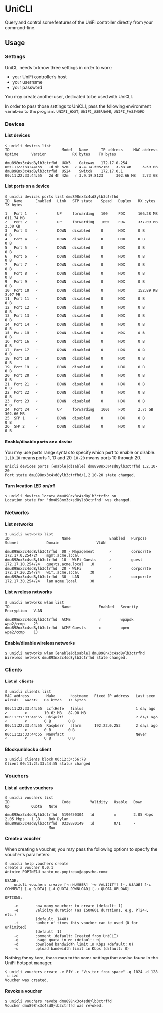 # UniCLI

Query and control some features of the UniFi controller directly from your command-line.

## Usage

### Settings

UniCLI needs to know three settings in order to work:

 * your UniFi controller's host
 * your username
 * your password

You may create another user, dedicated to be used with UniCLI.

In order to pass those settings to UniCLI, pass the following environment variables to the program: ```UNIFI_HOST```, ```UNIFI_USERNAME```, ```UNIFI_PASSWORD```.

### Devices

#### List devices

```
$ unicli devices list
ID                        Model   Name      IP address     MAC address         Uptime      Version            RX bytes    TX bytes

dmu898nx3c4sd8ylb3ctrfhd  UGW3    Gateway   172.17.0.254   00:11:22:33:44:55   1d 5h 52m   ✓ 4.4.18.5052168   3.53 GB     3.59 GB
dmu898nx3c4sd8ylb3ctrfhd  US24    Switch    172.17.0.1     00:11:22:33:44:55   2d 4h 42m   ✓ 3.9.19.8123      302.66 MB   2.73 GB
```

#### List ports on a device

```
$ unicli devices ports list dmu898nx3c4sd8ylb3ctrfhd
ID  Name      Enabled   Link   STP state    Speed   Duplex   RX bytes    TX bytes

1   Port 1    ✓         UP     forwarding   100     FDX      166.28 MB   611.74 MB
2   Port 2    ✓         UP     forwarding   1000    FDX      337.09 MB   2.38 GB
3   Port 3    ✓         DOWN   disabled     0       HDX      0 B         0 B
4   Port 4    ✓         DOWN   disabled     0       HDX      0 B         0 B
5   Port 5    ✓         DOWN   disabled     0       HDX      0 B         0 B
6   Port 6    ✓         DOWN   disabled     0       HDX      0 B         0 B
7   Port 7    ✓         DOWN   disabled     0       HDX      0 B         0 B
8   Port 8    ✓         DOWN   disabled     0       HDX      0 B         0 B
9   Port 9    ✓         DOWN   disabled     0       HDX      0 B         0 B
10  Port 10   ✓         DOWN   disabled     0       HDX      152.89 KB   3.07 MB
11  Port 11   ✓         DOWN   disabled     0       HDX      0 B         0 B
12  Port 12   ✓         DOWN   disabled     0       HDX      0 B         0 B
13  Port 13   ✓         DOWN   disabled     0       HDX      0 B         0 B
14  Port 14   ✓         DOWN   disabled     0       HDX      0 B         0 B
15  Port 15   ✓         DOWN   disabled     0       HDX      0 B         0 B
16  Port 16   ✓         DOWN   disabled     0       HDX      0 B         0 B
17  Port 17   ✓         DOWN   disabled     0       HDX      0 B         0 B
18  Port 18   ✓         DOWN   disabled     0       HDX      0 B         0 B
19  Port 19   ✓         DOWN   disabled     0       HDX      0 B         0 B
20  Port 20   ✓         DOWN   disabled     0       HDX      0 B         0 B
21  Port 21   ✓         DOWN   disabled     0       HDX      0 B         0 B
22  Port 22   ✓         DOWN   disabled     0       HDX      0 B         0 B
23  Port 23   ✓         DOWN   disabled     0       HDX      0 B         0 B
24  Port 24   ✓         UP     forwarding   1000    FDX      2.73 GB     302.66 MB
25  SFP 1     ✓         DOWN   disabled     0       HDX      0 B         0 B
26  SFP 2     ✓         DOWN   disabled     0       HDX      0 B         0 B
```

#### Enable/disable ports on a device

You may use ports range syntax to specify which port to enable or disable. ```1,10,20``` means ports 1, 10 and 20. ```10-20``` means ports 10 through 20.

```
unicli devices ports [enable|disable] dmu898nx3c4sd8ylb3ctrfhd 1,2,10-20
Port state dmu898nx3c4sd8ylb3ctrfhd/1,2,10-20 state changed.
```

#### Turn location LED on/off

```
$ unicli devices locate dmu898nx3c4sd8ylb3ctrfhd on
Location state for 'dmu898nx3c4sd8ylb3ctrfhd' was changed.
```

### Networks

#### List networks

```
$ unicli networks list
ID                        Name                  Enabled   Purpose     Subnet             Domain                 VLAN

dmu898nx3c4sd8ylb3ctrfhd  00 - Management       ✓         corporate   172.17.0.254/24    mgmt.acme.local
dmu898nx3c4sd8ylb3ctrfhd  10 - WiFi Guests      ✓         guest       172.17.10.254/24   guests.acme.local   10
dmu898nx3c4sd8ylb3ctrfhd  20 - WiFi             ✓         corporate   172.17.20.254/24   wifi.acme.local     20
dmu898nx3c4sd8ylb3ctrfhd  30 - LAN              ✓         corporate   172.17.30.254/24   lan.acme.local      30
```

#### List wireless networks

```
$ unicli networks wlan list
ID                        Name             Enabled   Security   Encryption   VLAN

dmu898nx3c4sd8ylb3ctrfhd  ACME             ✓         wpapsk     wpa2/ccmp    20
dmu898nx3c4sd8ylb3ctrfhd  ACME Guests      ✗         open       wpa2/ccmp    10
```

#### Enable/disable wireless networks

```
$ unicli networks wlan [enable|disable] dmu898nx3c4sd8ylb3ctrfhd
Wireless network dmu898nx3c4sd8ylb3ctrfhd state changed.
```

### Clients

#### List all clients

```
$ unicli clients list
MAC address        Make       Hostname   Fixed IP address   Last seen    Wired?   Guest?   RX bytes   TX bytes

00:11:22:33:44:55  LcfcHefe   tialus                        1 day ago    ✓        ✗        10.62 MB   87.98 MB
00:11:22:33:44:55  Ubiquiti                                 2 days ago   ✓        ✗        0 B        0 B
00:11:22:33:44:55  Raspberr   alarm      192.22.0.253       2 days ago   ✓        ✗        0 B        0 B
00:11:22:33:44:55  Manufact                                 Never        ✓        ✗        0 B        0 B
```

#### Block/unblock a client

```
$ unicli clients block 00:12:34:56:78
Client 00:11:22:33:44:55 status changed.
```

### Vouchers

#### List all active vouchers

```
$ unicli vouchers list
ID                        Code         Validity   Usable   Down        Up          Quota   Note

dmu898nx3c4sd8ylb3ctrfhd  5190950304   1d         ∞        2.05 Mbps   2.05 Mbps   1 GB    Bob Dylan
dmu898nx3c4sd8ylb3ctrfhd  0338780149   1d         0/1      -           -           -       Mum
```

#### Create a voucher

When creating a voucher, you may pass the following options to specify the voucher's parameters:

```
$ unicli help vouchers create
create a voucher 0.0.1
Antoine POPINEAU <antoine.popineau@appscho.com>

USAGE:
    unicli vouchers create [-n NUMBER] [-e VALIDITY] [-t USAGE] [-c COMMENT] [-q QUOTA] [-d QUOTA_DOWNLOAD] [-u QUOTA_UPLOAD]

OPTIONS:

    -n        how many vouchers to create (default: 1)                          
    -e        validity duration (as ISO8601 durations, e.g. PT24H, etc.)        
              (default: 1440)                                                   
    -t        number of times this voucher can be used (0 for unlimited)        
              (default: 1)                                                      
    -c        comment (default: Created from UniCLI)                            
    -q        usage quota in MB (default: 0)                                    
    -d        download bandwidth limit in Kbps (default: 0)                     
    -u        upload bandwidth limit in Kbps (default: 0)
```

Nothing fancy here, those map to the same settings that can be found in the UniFi Hotspot manager.

```
$ unicli vouchers create -e P1W -c "Visitor from space" -q 1024 -d 128 -u 128
Voucher was created.
```

#### Revoke a voucher

```
$ unicli vouchers revoke dmu898nx3c4sd8ylb3ctrfhd
Voucher dmu898nx3c4sd8ylb3ctrfhd was revoked.
```
